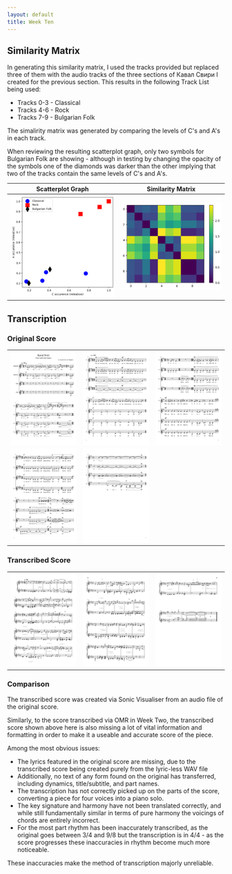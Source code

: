 ```yaml
---
layout: default
title: Week Ten
---
```


## Similarity Matrix

In generating this similarity matrix, I used the tracks provided but replaced three of them with the audio tracks of the three sections of Кавал Свири I created for the previous section. This results in the following Track List being used:

- Tracks 0-3 - Classical
- Tracks 4-6 - Rock
- Tracks 7-9 - Bulgarian Folk

The simalirity matrix was generated by comparing the levels of C's and A's in each track.

When reviewing the resulting scatterplot graph, only two symbols for Bulgarian Folk are showing - although in testing by changing the opacity of the symbols one of the diamonds was darker than the other implying that two of the tracks contain the same levels of C's and A's.

|Scatterplot Graph|Similarity Matrix|
|:-:|:-:|
| <img src="data/Images/For Week Ten/Track Similarity Scatterplot.png" width="600"/> | <img src="data/Images/For Week Ten/Similarity Matrix.png" width="600" /> |

## Transcription

### Original Score

|   |   |   |
|:-:|:-:|:-:|
| <img src="data/Images/For Week Ten/kaval_sviri_score_images-1.png" width="550"/> | <img src="data/Images/For Week Ten/kaval_sviri_score_images-2.png" width="550"/> |<img src="data/Images/For Week Ten/kaval_sviri_score_images-3.png" width="550"/> |
| <img src="data/Images/For Week Ten/kaval_sviri_score_images-4.png" width="550"/> | <img src="data/Images/For Week Ten/kaval_sviri_score_images-5.png" width="550"/> |

### Transcribed Score

|   |   |   |
|:-:|:-:|:-:|
| <img src="data/Images/For Week Ten/kaval_sviri_transcribed_score_images-1.png" width="550"/> | <img src="data/Images/For Week Ten/kaval_sviri_transcribed_score_images-2.png" width="550"/> |<img src="data/Images/For Week Ten/kaval_sviri_transcribed_score_images-3.png" width="550"/> |

### Comparison

The transcribed score was created via Sonic Visualiser from an audio file of the original score.

Similarly, to the score transcribed via OMR in Week Two, the transcribed score shown above here is also missing a lot of vital information and formatting in order to make it a useable and accurate score of the piece.

Among the most obvious issues:

- The lyrics featured in the original score are missing, due to the transcribed score being created purely from the lyric-less WAV file
- Additionally, no text of any form found on the original has transferred, including dynamics, title/subtitle, and part names.
- The transcription has not correctly picked up on the parts of the score, converting a piece for four voices into a piano solo.
- The key signature and harmony have not been translated correctly, and while still fundamentally similar in terms of pure harmony the voicings of chords are entirely incorrect.
- For the most part rhythm has been inaccurately transcribed, as the original goes between 3/4 and 9/8 but the transcription is in 4/4 - as the score progresses these inaccuracies in rhythm become much more noticeable.

These inaccuracies make the method of transcription majorly unreliable.